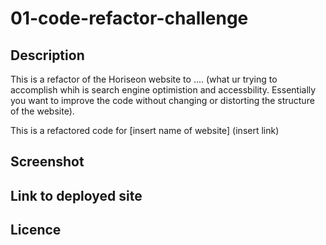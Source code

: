 # 01-code-refactor-challenge

## Description

This is a refactor of the Horiseon website to .... (what ur trying to accomplish whih is search engine optimistion and  accessbility. Essentially you want to improve the code without changing or distorting the structure of the website).

This is a refactored code for [insert name of website] (insert link)

## Screenshot

## Link to deployed site

## Licence